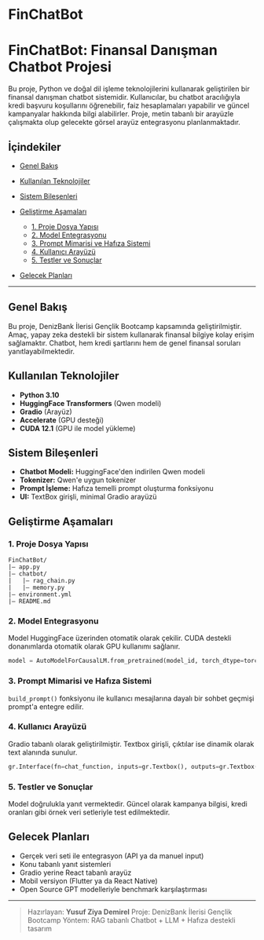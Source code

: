 # FinChatBot
# FinChatBot: Finansal Danışman Chatbot Projesi

Bu proje, Python ve doğal dil işleme teknolojilerini kullanarak geliştirilen bir finansal danışman chatbot sistemidir. Kullanıcılar, bu chatbot aracılığıyla kredi başvuru koşullarını öğrenebilir, faiz hesaplamaları yapabilir ve güncel kampanyalar hakkında bilgi alabilirler. Proje, metin tabanlı bir arayüzle çalışmakta olup gelecekte görsel arayüz entegrasyonu planlanmaktadır.

## İçindekiler

* [Genel Bakış](#genel-bakış)
* [Kullanılan Teknolojiler](#kullanılan-teknolojiler)
* [Sistem Bileşenleri](#sistem-bileşenleri)
* [Geliştirme Aşamaları](#geliştirme-aşamaları)

  * [1. Proje Dosya Yapısı](#1-proje-dosya-yapısı)
  * [2. Model Entegrasyonu](#2-model-entegrasyonu)
  * [3. Prompt Mimarisi ve Hafıza Sistemi](#3-prompt-mimarisi-ve-hafıza-sistemi)
  * [4. Kullanıcı Arayüzü](#4-kullanıcı-arayüzü)
  * [5. Testler ve Sonuçlar](#5-testler-ve-sonuçlar)
* [Gelecek Planları](#gelecek-planları)

---

## Genel Bakış

Bu proje, DenizBank İlerisi Gençlik Bootcamp kapsamında geliştirilmiştir. Amaç, yapay zeka destekli bir sistem kullanarak finansal bilgiye kolay erişim sağlamaktır. Chatbot, hem kredi şartlarını hem de genel finansal soruları yanıtlayabilmektedir.

## Kullanılan Teknolojiler

* **Python 3.10**
* **HuggingFace Transformers** (Qwen modeli)
* **Gradio** (Arayüz)
* **Accelerate** (GPU desteği)
* **CUDA 12.1** (GPU ile model yükleme)

## Sistem Bileşenleri

* **Chatbot Modeli:** HuggingFace'den indirilen Qwen modeli
* **Tokenizer:** Qwen'e uygun tokenizer
* **Prompt İşleme:** Hafıza temelli prompt oluşturma fonksiyonu
* **UI:** TextBox girişli, minimal Gradio arayüzü

## Geliştirme Aşamaları

### 1. Proje Dosya Yapısı

```
FinChatBot/
|— app.py
|— chatbot/
|   |— rag_chain.py
|   |— memory.py
|— environment.yml
|— README.md
```

### 2. Model Entegrasyonu

Model HuggingFace üzerinden otomatik olarak çekilir. CUDA destekli donanımlarda otomatik olarak GPU kullanımı sağlanır.

```python
model = AutoModelForCausalLM.from_pretrained(model_id, torch_dtype=torch.float16, device_map="auto")
```

### 3. Prompt Mimarisi ve Hafıza Sistemi

`build_prompt()` fonksiyonu ile kullanıcı mesajlarına dayalı bir sohbet geçmişi prompt'a entegre edilir.

### 4. Kullanıcı Arayüzü

Gradio tabanlı olarak geliştirilmiştir. Textbox girişli, çıktılar ise dinamik olarak text alanında sunulur.

```python
gr.Interface(fn=chat_function, inputs=gr.Textbox(), outputs=gr.Textbox()).launch()
```

### 5. Testler ve Sonuçlar

Model doğrulukla yanıt vermektedir. Güncel olarak kampanya bilgisi, kredi oranları gibi örnek veri setleriyle test edilmektedir.

## Gelecek Planları

* Gerçek veri seti ile entegrasyon (API ya da manuel input)
* Konu tabanlı yanıt sistemleri
* Gradio yerine React tabanlı arayüz
* Mobil versiyon (Flutter ya da React Native)
* Open Source GPT modelleriyle benchmark karşılaştırması

---

> Hazırlayan: **Yusuf Ziya Demirel**
> Proje: DenizBank İlerisi Gençlik Bootcamp
> Yöntem: RAG tabanlı Chatbot + LLM + Hafıza destekli tasarım
